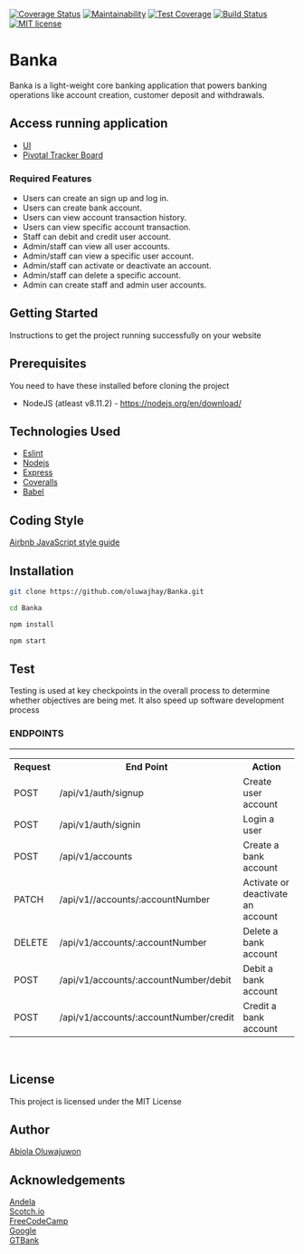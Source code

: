 [![Coverage Status](https://coveralls.io/repos/github/oluwajhay/Banka/badge.svg?branch=ch-create-dummy-data-endpoints-165307084)](https://coveralls.io/github/oluwajhay/Banka?branch=ch-create-dummy-data-endpoints-165307084) [![Maintainability](https://api.codeclimate.com/v1/badges/fdd4247c44db13d3e088/maintainability)](https://codeclimate.com/github/oluwajhay/Banka/maintainability) [![Test Coverage](https://api.codeclimate.com/v1/badges/fdd4247c44db13d3e088/test_coverage)](https://codeclimate.com/github/oluwajhay/Banka/test_coverage) [![Build Status](https://travis-ci.com/oluwajhay/Banka.svg?branch=ch-create-dummy-data-endpoints-165307084)](https://travis-ci.com/oluwajhay/Banka) [![MIT license](http://img.shields.io/badge/license-MIT-brightgreen.svg)](http://opensource.org/licenses/MIT)
# Banka

Banka is a light-weight core banking application that powers banking operations like account creation, customer deposit and withdrawals.

## Access running application

* [UI](https://oluwajhay.github.io/Banka/UI/index.html)<br>
* [Pivotal Tracker Board](https://www.pivotaltracker.com/n/projects/2320527)

### Required Features
* Users can create an sign up and log in.
* Users can create bank account.
* Users can view account transaction history.
* Users can view specific account transaction.
* Staff can debit and credit user account.
* Admin/staff can view all user accounts.
* Admin/staff can view a specific user account.
* Admin/staff can activate or deactivate an account.
* Admin/staff can delete a specific account.
* Admin can create staff and admin user accounts.


## Getting Started
Instructions to get the project running successfully on your website

## Prerequisites
You need to have these installed before cloning the project
* NodeJS (atleast v8.11.2) - https://nodejs.org/en/download/

## Technologies Used
- [Eslint](https://eslint.org/)
- [Nodejs](https://nodejs.org/en/)
- [Express](https://expressjs.com/)
- [Coveralls](https://coveralls.io/)
- [Babel](https://babeljs.io/)

## Coding Style
[Airbnb JavaScript style guide](https://github.com/airbnb/javascript)


## Installation

```bash
git clone https://github.com/oluwajhay/Banka.git
```

```bash
cd Banka
```

```bash
npm install
```

```bash
npm start
```

## Test

Testing is used at key checkpoints in the overall process to determine whether objectives are being met. It also speed up software development process

<h3>ENDPOINTS</h3>
<hr>
<table>
  <tr>
      <th>Request</th>
      <th>End Point</th>
      <th>Action</th>
  </tr>
  <tr>
      <td>POST</td>
      <td>/api/v1/auth/signup</td>
      <td>Create user account</td>
  </tr>
 <tr>
      <td>POST</td>
      <td>/api/v1/auth/signin</td>
      <td>Login a user</td>
  </tr>
  <tr>
      <td>POST</td>
      <td>/api/v1/accounts</td>
      <td>Create a bank account</td>
  </tr>
  <tr>
        <td>PATCH</td>
        <td>/api/v1//accounts/:accountNumber</td>
        <td>Activate or deactivate an account</td>
  </tr>
  <tr>
        <td>DELETE</td>
        <td>/api/v1/accounts/:accountNumber</td>
        <td>Delete a bank account </td>
  </tr>
   <tr>
        <td>POST</td>
        <td>/api/v1/accounts/:accountNumber/debit</td>
        <td>Debit a bank account</td>
  </tr>
   <tr>
        <td>POST</td>
        <td>/api/v1/accounts/:accountNumber/credit</td>
        <td>Credit a bank account</td>
  </tr>
 

</table>
<br>

## License
This project is licensed under the MIT License 

## Author
[Abiola Oluwajuwon](https://github.com/oluwajhay)

## Acknowledgements
[Andela](https://andela.com)<br>
[Scotch.io](https://scotch.io)<br>
[FreeCodeCamp](https://medium.freecodecamp.com)<br>
[Google](https://google.com)<br>
[GTBank](https://gtbank.com)<br>